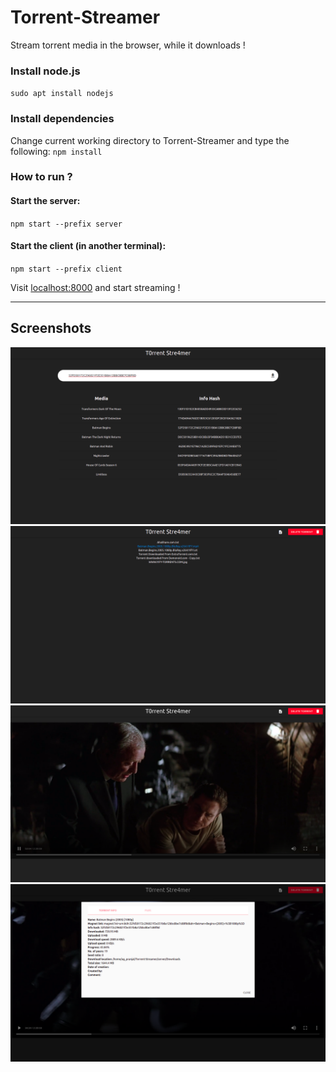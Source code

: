 # Torrent-Streamer
Stream torrent media in the browser, while it downloads !

### Install node.js
`sudo apt install nodejs`

### Install dependencies
Change current working directory to Torrent-Streamer and type the following:
`npm install`

### How to run ?
#### Start the server:
`npm start --prefix server`

#### Start the client (in another terminal):
`npm start --prefix client`

Visit [localhost:8000](http://127.0.0.1:8000) and start streaming !

---

## Screenshots

![](screenshots/1.png)
![](screenshots/2.png)
![](screenshots/3.png)
![](screenshots/4.png)
